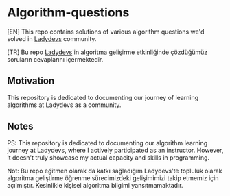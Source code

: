# Algorithm-questions

[EN] This repo contains solutions of various algorithm questions we'd solved in [Ladydevs](https://github.com/LadyDevs-Community) community.

[TR] Bu repo [Ladydevs](https://github.com/LadyDevs-Community)'in algoritma gelişirme etkinliğinde çözdüğümüz soruların cevaplarını içermektedir.

## Motivation
This repository is dedicated to documenting our journey of learning algorithms at Ladydevs as a community. 

## Notes

PS: This repository is dedicated to documenting our algorithm learning journey at Ladydevs, where I actively participated as an instructor. However, it doesn't truly showcase my actual capacity and skills in programming.

Not: Bu repo eğitmen olarak da katkı sağladığım Ladydevs'te topluluk olarak algoritma geliştirme öğrenme sürecimizdeki gelişimimizi takip etmemiz için açılmıştır. Kesinlikle kişisel algoritma bilgimi yansıtmamaktadır. 

